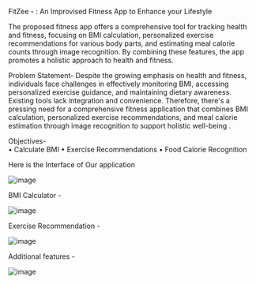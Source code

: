 FitZee - : An Improvised Fitness App to Enhance your Lifestyle 

The proposed fitness app offers a comprehensive tool for tracking health and fitness, focusing on BMI calculation, personalized exercise recommendations for various body parts, and estimating meal calorie counts through image recognition. By combining these features, the app promotes a holistic approach to health and fitness.

Problem Statement- 
Despite the growing emphasis on health and fitness, individuals face challenges in 
effectively monitoring BMI, accessing personalized exercise guidance, and maintaining 
dietary awareness. Existing tools lack integration and convenience. Therefore, there's a 
pressing need for a comprehensive fitness application that combines BMI calculation, 
personalized exercise recommendations, and meal calorie estimation through image 
recognition to support holistic well-being .

Objectives-  
• Calculate BMI
• Exercise Recommendations
• Food Calorie Recognition

Here is the Interface of Our application 

![image](https://github.com/Aditinegi97/FitZee/assets/123556121/11152a0e-c1c8-457a-b7c7-5995037b748f)


BMI Calculator - 

![image](https://github.com/Aditinegi97/FitZee/assets/123556121/e4c50da5-fb3a-4d3b-95bb-e130770759d9)

Exercise Recommendation -

![image](https://github.com/Aditinegi97/FitZee/assets/123556121/4726dc67-9552-4e7d-b17e-5012442bf4e6)

Additional features - 

![image](https://github.com/Aditinegi97/FitZee/assets/123556121/ea3a4bcc-1f0b-48e5-8a81-58a0e6826b2f)




